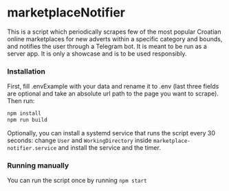 # marketplaceNotifier

This is a script which periodically scrapes few of the most popular Croatian online marketplaces for new adverts within a specific category and bounds, and notifies the user through a Telegram bot. It is meant to be run as a server app. It is only a showcase and is to be used responsibly.

### Installation
First, fill .envExample with your data and rename it to .env (last three fields are optional and take an absolute url path to the page you want to scrape).
Then run:
```bash
npm install
npm run build
```

Optionally, you can install a systemd service that runs the script every 30 seconds:
change `User` and `WorkingDirectory` inside `marketplace-notifier.service` and install the service and the timer.

### Running manually
You can run the script once by running `npm start`
